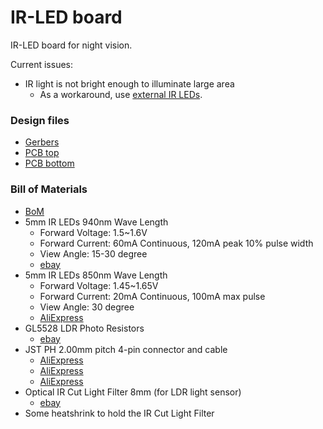 # IR-LED board

IR-LED board for night vision.

Current issues:
* IR light is not bright enough to illuminate large area
  * As a workaround, use [external IR LEDs](https://www.aliexpress.com/item/Free-shipping-48LEDs-Illuminator-IR-Infrared-dome-CCTV-camera-hd-Night-enhancement-Fill-light-Vision-40M/32811672765.html).


### Design files

* [Gerbers](camera-ir-led-rev-1a.zip)
* [PCB top](camera-ir-led-rev-1a-top-parts.pdf)
* [PCB bottom](camera-ir-led-rev-1a-bottom-parts.pdf)


### Bill of Materials

* [BoM](camera-ir-led-rev-1a.xlsx)
* 5mm IR LEDs 940nm Wave Length
  * Forward Voltage: 1.5~1.6V
  * Forward Current: 60mA Continuous, 120mA peak 10% pulse width
  * View Angle: 15-30 degree
  * [ebay](https://www.ebay.com.au/itm/100pcs-5mm-LED-Lights-Infrared-Emitters-IR-Emitting-Diodes-940nm-Wave-Length/201201649166)
* 5mm IR LEDs 850nm Wave Length
  * Forward Voltage: 1.45~1.65V
  * Forward Current: 20mA Continuous, 100mA max pulse
  * View Angle: 30 degree
  * [AliExpress](https://www.aliexpress.com/item/100Pcs-5mm-IR-Led-850nm-Lamp-Transmitting-Tube-Emitting-Diode-Infrared-LED-Diode-ir-850nm-High/32373548361.html)
* GL5528 LDR Photo Resistors
  * [ebay](http://www.ebay.com.au/itm/20PCS-Photoresistor-GL5528-LDR-Photo-Resistors-Light-Dependent-WS/222122787897)
* JST PH 2.00mm pitch 4-pin connector and cable
  * [AliExpress](https://www.aliexpress.com/item/20-Sets-PH-2-0mm-JST-2-3-4-5-6-7-8-9-10-12P/32782287584.html)
  * [AliExpress](https://www.aliexpress.com/item/20-SETS-Mini-Micro-JST-2-0-PH-4-Pin-Connector-plug-with-Wires-Cables-300MM/32611300648.html)
  * [AliExpress](https://www.aliexpress.com/item/10sets-1-0mm-1-25mm-1-5mm-2-0-2-54mm-2-3-4-5-6/32733307616.html)
* Optical IR Cut Light Filter 8mm (for LDR light sensor)
  * [ebay](https://www.ebay.com.au/itm/10pcs-Optical-UV-IR-Cut-Light-Filter-Blocking-For-Camera-Astronomy-Lens-8mm-Slim/282653207704)
* Some heatshrink to hold the IR Cut Light Filter
